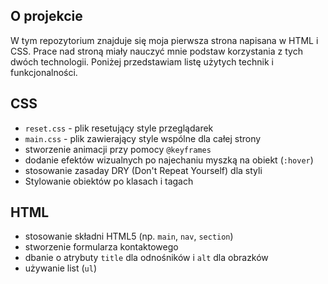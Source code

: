 ## O projekcie

W tym repozytorium znajduje się moja pierwsza strona napisana w HTML i CSS. Prace nad stroną miały nauczyć mnie podstaw korzystania z tych dwóch technologii. Poniżej przedstawiam listę użytych technik i funkcjonalności. 

## CSS 
- `reset.css` - plik resetujący style przeglądarek
- `main.css` - plik zawierający style wspólne dla całej strony
- stworzenie animacji przy pomocy `@keyframes`
- dodanie efektów wizualnych po najechaniu myszką na obiekt (`:hover`)
- stosowanie zasaday DRY (Don't Repeat Yourself) dla styli 
- Stylowanie obiektów po klasach i tagach

## HTML
- stosowanie składni HTML5 (np. `main`, `nav`, `section`)
- stworzenie formularza kontaktowego 
- dbanie o atrybuty `title` dla odnośników i `alt` dla obrazków
- używanie list (`ul`)